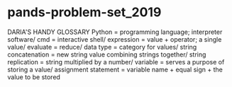 # pands-problem-set_2019
DARIA'S HANDY GLOSSARY
Python = programming language; interpreter software/
cmd = interactive shell/
expression = value + operator; a single value/
evaluate = reduce/
data type = category for values/
string concatenation = new string value combining strings together/
string replication = string multiplied by a number/
variable = serves a purpose of storing a value/
assignment statement = variable name + equal sign + the value to be stored
